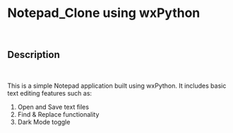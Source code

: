 # Notepad_Clone using wxPython
<br>
<h2>Description</h2>
<br>
<p>This is a simple Notepad application built using wxPython. It includes basic text editing features such as:</p>
<ol>
  <li>Open and Save text files</li>
  <li>Find & Replace functionality</li>
  <li>Dark Mode toggle</li>
</ol>
